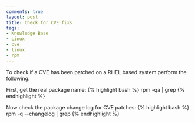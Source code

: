 ```yaml
---
comments: true
layout: post
title: Check for CVE fixs
tags:
- Knowledge Base
- Linux
- cve
- linux
- rpm
---
```


To check if a CVE has been patched on a RHEL based system perform the following.

First, get the real package name:
{% highlight bash %}
rpm -qa | grep <package>
{% endhighlight %}

Now check the package change log for CVE patches:
{% highlight bash %}
rpm -q <package> --changelog | grep <cve number>
{% endhighlight %}
